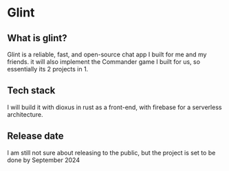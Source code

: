 # Glint

## What is glint?

Glint is a reliable, fast, and open-source chat app I built for me and my friends.
it will also implement the Commander game I built for us, so essentially its 2 projects in 1.

## Tech stack

I will build it with dioxus in rust as a front-end, with firebase for a serverless architecture.

## Release date

I am still not sure about releasing to the public, but the project is set to be done by September 2024

